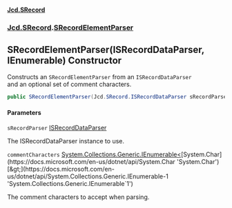 #### [Jcd.SRecord](index.md 'index')
### [Jcd.SRecord](Jcd.SRecord.md 'Jcd.SRecord').[SRecordElementParser](Jcd.SRecord.SRecordElementParser.md 'Jcd.SRecord.SRecordElementParser')

## SRecordElementParser(ISRecordDataParser, IEnumerable<char>) Constructor

Constructs an `SRecordElementParser` from an `ISRecordDataParser`  
and an optional set of comment characters.

```csharp
public SRecordElementParser(Jcd.SRecord.ISRecordDataParser sRecordParser=null, System.Collections.Generic.IEnumerable<char> commentCharacters=null);
```
#### Parameters

<a name='Jcd.SRecord.SRecordElementParser.SRecordElementParser(Jcd.SRecord.ISRecordDataParser,System.Collections.Generic.IEnumerable_char_).sRecordParser'></a>

`sRecordParser` [ISRecordDataParser](Jcd.SRecord.ISRecordDataParser.md 'Jcd.SRecord.ISRecordDataParser')

The ISRecordDataParser instance to use.

<a name='Jcd.SRecord.SRecordElementParser.SRecordElementParser(Jcd.SRecord.ISRecordDataParser,System.Collections.Generic.IEnumerable_char_).commentCharacters'></a>

`commentCharacters` [System.Collections.Generic.IEnumerable&lt;](https://docs.microsoft.com/en-us/dotnet/api/System.Collections.Generic.IEnumerable-1 'System.Collections.Generic.IEnumerable`1')[System.Char](https://docs.microsoft.com/en-us/dotnet/api/System.Char 'System.Char')[&gt;](https://docs.microsoft.com/en-us/dotnet/api/System.Collections.Generic.IEnumerable-1 'System.Collections.Generic.IEnumerable`1')

The comment characters to accept when parsing.